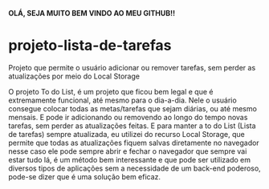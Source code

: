 **OLÁ, SEJA MUITO BEM VINDO AO MEU GITHUB!!**

# projeto-lista-de-tarefas
Projeto que permite o usuário adicionar ou remover tarefas, sem perder as atualizações por meio do Local Storage



O projeto To do List, é um projeto que ficou bem legal e que é extremamente funcional, até mesmo para o dia-a-dia. 
Nele o usuário consegue colocar todas as metas/tarefas que sejam diárias, ou até mesmo mensais. E pode ir adicionando ou removendo ao longo do tempo novas tarefas, sem perder as atualizações feitas.
E para manter a to do List (Lista de tarefas) sempre atualizada, eu utilizei do recurso Local Storage, que permite que todas as atualizações fiquem salvas diretamente no navegador nesse caso ele 
pode sempre abrir e fechar o navegador que sempre vai estar tudo lá, é um método bem interessante e que pode ser utilizado em diversos tipos de aplicações sem a necessidade de um back-end poderoso, 
pode-se dizer que é uma solução bem eficaz.
